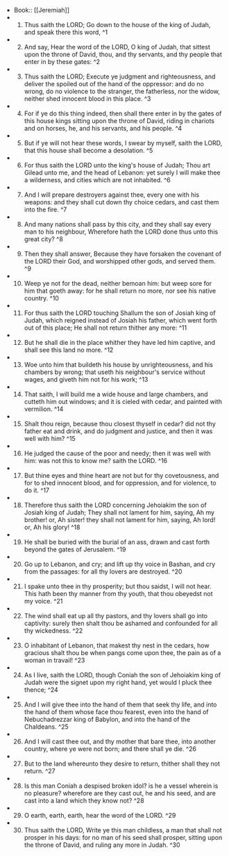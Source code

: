 - Book:: [[Jeremiah]]
- 1. Thus saith the LORD; Go down to the house of the king of Judah, and speak there this word, ^1
- 2. And say, Hear the word of the LORD, O king of Judah, that sittest upon the throne of David, thou, and thy servants, and thy people that enter in by these gates: ^2
- 3. Thus saith the LORD; Execute ye judgment and righteousness, and deliver the spoiled out of the hand of the oppressor: and do no wrong, do no violence to the stranger, the fatherless, nor the widow, neither shed innocent blood in this place. ^3
- 4. For if ye do this thing indeed, then shall there enter in by the gates of this house kings sitting upon the throne of David, riding in chariots and on horses, he, and his servants, and his people. ^4
- 5. But if ye will not hear these words, I swear by myself, saith the LORD, that this house shall become a desolation. ^5
- 6. For thus saith the LORD unto the king's house of Judah; Thou art Gilead unto me, and the head of Lebanon: yet surely I will make thee a wilderness, and cities which are not inhabited. ^6
- 7. And I will prepare destroyers against thee, every one with his weapons: and they shall cut down thy choice cedars, and cast them into the fire. ^7
- 8. And many nations shall pass by this city, and they shall say every man to his neighbour, Wherefore hath the LORD done thus unto this great city? ^8
- 9. Then they shall answer, Because they have forsaken the covenant of the LORD their God, and worshipped other gods, and served them. ^9
- 10. Weep ye not for the dead, neither bemoan him: but weep sore for him that goeth away: for he shall return no more, nor see his native country. ^10
- 11. For thus saith the LORD touching Shallum the son of Josiah king of Judah, which reigned instead of Josiah his father, which went forth out of this place; He shall not return thither any more: ^11
- 12. But he shall die in the place whither they have led him captive, and shall see this land no more. ^12
- 13. Woe unto him that buildeth his house by unrighteousness, and his chambers by wrong; that useth his neighbour's service without wages, and giveth him not for his work; ^13
- 14. That saith, I will build me a wide house and large chambers, and cutteth him out windows; and it is cieled with cedar, and painted with vermilion. ^14
- 15. Shalt thou reign, because thou closest thyself in cedar? did not thy father eat and drink, and do judgment and justice, and then it was well with him? ^15
- 16. He judged the cause of the poor and needy; then it was well with him: was not this to know me? saith the LORD. ^16
- 17. But thine eyes and thine heart are not but for thy covetousness, and for to shed innocent blood, and for oppression, and for violence, to do it. ^17
- 18. Therefore thus saith the LORD concerning Jehoiakim the son of Josiah king of Judah; They shall not lament for him, saying, Ah my brother! or, Ah sister! they shall not lament for him, saying, Ah lord! or, Ah his glory! ^18
- 19. He shall be buried with the burial of an ass, drawn and cast forth beyond the gates of Jerusalem. ^19
- 20. Go up to Lebanon, and cry; and lift up thy voice in Bashan, and cry from the passages: for all thy lovers are destroyed. ^20
- 21. I spake unto thee in thy prosperity; but thou saidst, I will not hear. This hath been thy manner from thy youth, that thou obeyedst not my voice. ^21
- 22. The wind shall eat up all thy pastors, and thy lovers shall go into captivity: surely then shalt thou be ashamed and confounded for all thy wickedness. ^22
- 23. O inhabitant of Lebanon, that makest thy nest in the cedars, how gracious shalt thou be when pangs come upon thee, the pain as of a woman in travail! ^23
- 24. As I live, saith the LORD, though Coniah the son of Jehoiakim king of Judah were the signet upon my right hand, yet would I pluck thee thence; ^24
- 25. And I will give thee into the hand of them that seek thy life, and into the hand of them whose face thou fearest, even into the hand of Nebuchadrezzar king of Babylon, and into the hand of the Chaldeans. ^25
- 26. And I will cast thee out, and thy mother that bare thee, into another country, where ye were not born; and there shall ye die. ^26
- 27. But to the land whereunto they desire to return, thither shall they not return. ^27
- 28. Is this man Coniah a despised broken idol? is he a vessel wherein is no pleasure? wherefore are they cast out, he and his seed, and are cast into a land which they know not? ^28
- 29. O earth, earth, earth, hear the word of the LORD. ^29
- 30. Thus saith the LORD, Write ye this man childless, a man that shall not prosper in his days: for no man of his seed shall prosper, sitting upon the throne of David, and ruling any more in Judah. ^30
